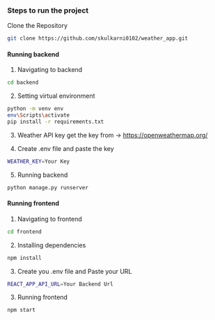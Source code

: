 ### Steps to run the project
Clone the Repository 
```bash
git clone https://github.com/skulkarni0102/weather_app.git
```
#### Running backend
1. Navigating to backend
```bash
cd backend
```
2. Setting virtual environment
```bash
python -m venv env
env\Scripts\activate
pip install -r requirements.txt
```
3. Weather API key 
get the key from -> https://openweathermap.org/

4. Create .env file and paste the key
 ```bash
WEATHER_KEY=Your Key
```

5. Running backend
```bash
python manage.py runserver
```

#### Running frontend

1. Navigating to frontend
```bash
cd frontend
```
2. Installing dependencies
```bash
npm install
```
3. Create you .env file and Paste your URL
```bash
REACT_APP_API_URL=Your Backend Url
```

3. Running frontend
```bash
npm start
```
